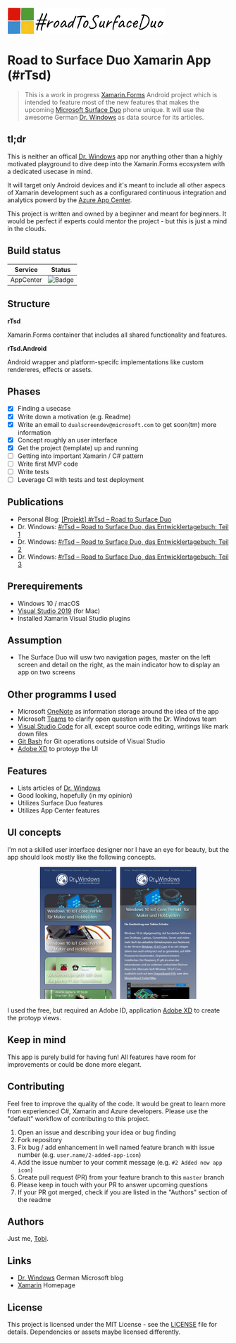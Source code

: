 ![#rTsd Logo](docs/logo-small.png)

# Road to Surface Duo Xamarin App (#rTsd)
> This is a work in progress [Xamarin.Forms](https://dotnet.microsoft.com/apps/xamarin) Android project which is intended to feature most of the new features that makes the upcoming [Microsoft Surface Duo](https://www.microsoft.com/en-us/surface/devices/surface-duo) phone unique. It will use the awesome German [Dr. Windows](https://www.drwindows.de)  as data source for its articles.

## tl;dr
This is neither an offical [Dr. Windows](https://www.drwindows.de) app nor anything other than a highly motivated playground to dive deep into the Xamarin.Forms ecosystem with a dedicated usecase in mind.

It will target only Android devices and it's meant to include all other aspecs of Xamarin development such as a configurared continuous integration and analytics powerd by the [Azure App Center](https://azure.microsoft.com/en-us/services/app-center/).

This project is written and owned by a beginner and meant for beginners. It would be perfect if experts could mentor the project - but this is just a mind in the clouds.

## Build status

|Service|Status|
|-------|------|
|AppCenter|![Badge](https://build.appcenter.ms/v0.1/apps/b0ad7c4c-b7c3-4fa3-b969-c840e9affc22/branches/master/badge)

## Structure

**rTsd**

Xamarin.Forms container that includes all shared functionality and features.

**rTsd.Android**

Android wrapper and platform-specifc implementations like custom rendereres, effects or assets.

## Phases

- [x] Finding a usecase
- [x] Write down a motivation (e.g. Readme)
- [x] Write an email to `dualscreendev@microsoft.com` to get soon(tm) more information
- [x] Concept roughly an user interface
- [x] Get the project (template) up and running
- [ ] Getting into important Xamarin / C# pattern
- [ ] Write first MVP code
- [ ] Write tests
- [ ] Leverage CI with tests and test deployment

## Publications

- Personal Blog: [[Projekt] #rTsd – Road to Surface Duo](https://tscholze.uber.space/2019/11/30/projekt-rtsd-road-to-surface-duo/)
- Dr. Windows: [#rTsd – Road to Surface Duo, das Entwicklertagebuch: Teil 1](https://www.drwindows.de/news/rtsd-road-to-surface-duo-das-entwicklertagebuch-teil-1)
- Dr. Windows: [#rTsd – Road to Surface Duo, das Entwicklertagebuch: Teil 2](https://www.drwindows.de/news/road-to-surface-duo-das-entwicklertagebuch-teil-2)
- Dr. Windows: [#rTsd – Road to Surface Duo, das Entwicklertagebuch: Teil 3](https://www.drwindows.de/news/rtsd-road-to-surface-duo-das-entwicklertagebuch-teil-3)

## Prerequirements
- Windows 10 / macOS 
- [Visual Studio 2019](https://visualstudio.microsoft.com/) (for Mac)
- Installed Xamarin Visual Studio plugins

## Assumption

- The Surface Duo will usw two navigation pages, master on the left screen and detail on the right, as the main indicator how to display an app on two screens

## Other programms I used
- Microsoft [OneNote](https://www.onenote.com/) as information storage around the idea of the app
- Microsoft [Teams](https://products.office.com/en-US/microsoft-teams/group-chat-software) to clarify open question with the Dr. Windows team
- [Visual Studio Code](https://code.visualstudio.com/) for all, except source code editing, writings like mark down files
- [Git Bash](https://git-scm.com/downloads) for Git operations outside of Visual Studio
- [Adobe XD](https://www.adobe.com/de/products/xd.html) to protoyp the UI

## Features
- Lists articles of [Dr. Windows](https://www.drwindows.de) 
- Good looking, hopefully (in my opinion)
- Utilizes Surface Duo features
- Utilizes App Center features

## UI concepts
I'm not a skilled user interface designer nor I have an eye for beauty, but the app should look mostly like the following concepts.

<center><img src="docs/ui-protoypes.png" height="300" /></center>

I used the free, but required an Adobe ID, application [Adobe XD](https://www.adobe.com/de/products/xd.html) to create the protoyp views.

## Keep in mind
This app is purely build for having fun! All features have room for improvements or could be done more elegant.

## Contributing
Feel free to improve the quality of the code. It would be great to learn more from experienced C#, Xamarin and Azure developers.
Please use the "default" workflow of contributing to this project.
1. Open an issue and describing your idea or bug finding
1. Fork repository
1. Fix bug / add enhancement in well named feature branch with issue number (e.g. `user.name/2-added-app-icon`)
1. Add the issue number to your commit message (e.g. `#2 Added new app icon`)
1. Create pull request (PR) from your feature branch to this `master` branch 
1. Please keep in touch with your PR to answer upcoming questions
1. If your PR got merged, check if you are listed in the "Authors" section of the readme

## Authors
Just me, [Tobi]([https://tscholze.github.io).

## Links
- [Dr. Windows](https://www.drwindows.de) German Microsoft blog
- [Xamarin](https://dotnet.microsoft.com/apps/xamarin) Homepage


## License
This project is licensed under the MIT License - see the [LICENSE](LICENSE) file for details.
Dependencies or assets maybe licensed differently.
